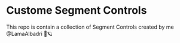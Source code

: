 # Custome Segment Controls
This repo is  contain a collection of  Segment Controls created by me @LamaAlbadri 🦩🪐
